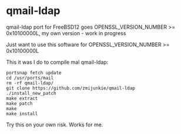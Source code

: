 # qmail-ldap
qmail-ldap port for FreeBSD12 goes OPENSSL_VERSION_NUMBER >= 0x10100000L, my own version - work in progress

Just want to use this software for OPENSSL_VERSION_NUMBER >= 0x10100000L

This it was I do to compile mal qmail-ldap:

```
portsnap fetch update
cd /usr/ports/mail
rm -rf qmail-ldap/
git clone https://github.com/zmijunkie/qmail-ldap
./install_new_patch
make extract
make patch
make
make install
```

Try this on your own risk. Works for me.
